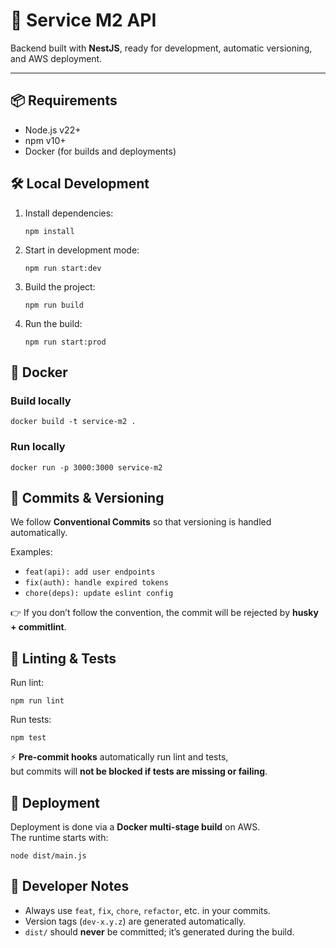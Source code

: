 <!DOCTYPE html>
<html lang="en">
<head>
  <meta charset="UTF-8">
  <title>Service M2 API - README</title>
</head>
<body>

  <h1>🚀 Service M2 API</h1>
  <p>Backend built with <strong>NestJS</strong>, ready for development, automatic versioning, and AWS deployment.</p>

  <hr>

  <h2>📦 Requirements</h2>
  <ul>
    <li>Node.js v22+</li>
    <li>npm v10+</li>
    <li>Docker (for builds and deployments)</li>
  </ul>

  <h2>🛠️ Local Development</h2>
  <ol>
    <li>
      Install dependencies:
      <pre><code>npm install</code></pre>
    </li>
    <li>
      Start in development mode:
      <pre><code>npm run start:dev</code></pre>
    </li>
    <li>
      Build the project:
      <pre><code>npm run build</code></pre>
    </li>
    <li>
      Run the build:
      <pre><code>npm run start:prod</code></pre>
    </li>
  </ol>

  <h2>🐳 Docker</h2>
  <h3>Build locally</h3>
  <pre><code>docker build -t service-m2 .</code></pre>

  <h3>Run locally</h3>
  <pre><code>docker run -p 3000:3000 service-m2</code></pre>

  <h2>🔀 Commits &amp; Versioning</h2>
  <p>We follow <strong>Conventional Commits</strong> so that versioning is handled automatically.</p>

  <p>Examples:</p>
  <ul>
    <li><code>feat(api): add user endpoints</code></li>
    <li><code>fix(auth): handle expired tokens</code></li>
    <li><code>chore(deps): update eslint config</code></li>
  </ul>

  <p>👉 If you don’t follow the convention, the commit will be rejected by <strong>husky + commitlint</strong>.</p>

  <h2>🧹 Linting &amp; Tests</h2>
  <p>Run lint:</p>
  <pre><code>npm run lint</code></pre>

  <p>Run tests:</p>
  <pre><code>npm test</code></pre>

  <p>⚡ <strong>Pre-commit hooks</strong> automatically run lint and tests,<br>
  but commits will <strong>not be blocked if tests are missing or failing</strong>.</p>

  <h2>🚀 Deployment</h2>
  <p>Deployment is done via a <strong>Docker multi-stage build</strong> on AWS.<br>
  The runtime starts with:</p>
  <pre><code>node dist/main.js</code></pre>

  <h2>📖 Developer Notes</h2>
  <ul>
    <li>Always use <code>feat</code>, <code>fix</code>, <code>chore</code>, <code>refactor</code>, etc. in your commits.</li>
    <li>Version tags (<code>dev-x.y.z</code>) are generated automatically.</li>
    <li><code>dist/</code> should <strong>never</strong> be committed; it’s generated during the build.</li>
  </ul>

</body>
</html>


